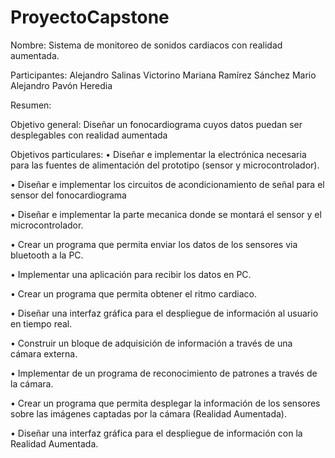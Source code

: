 # ProyectoCapstone

Nombre: Sistema de monitoreo de sonidos cardiacos con realidad aumentada.

Participantes:
Alejandro Salinas Victorino
Mariana Ramírez Sánchez
Mario Alejandro Pavón Heredia

Resumen:

Objetivo general: Diseñar un fonocardiograma cuyos datos puedan ser desplegables con realidad aumentada

Objetivos particulares:
•	Diseñar e implementar la electrónica necesaria para las fuentes de alimentación del prototipo (sensor y microcontrolador).

•	Diseñar e implementar los circuitos de acondicionamiento de señal para el sensor del fonocardiograma

•	Diseñar e implementar la parte mecanica donde se montará el sensor y el microcontrolador.


•	Crear un programa que permita enviar los datos de los sensores via bluetooth a la PC.

•	Implementar una aplicación para recibir los datos en PC.

•	Crear un programa que permita obtener el ritmo cardiaco.

•	Diseñar una interfaz gráfica para el despliegue de información al usuario en tiempo real.

•	Construir un bloque de adquisición de información a través de una cámara externa.

•	Implementar de un programa de reconocimiento de patrones a través de la cámara.

•	Crear un programa que permita desplegar la información de los sensores sobre las imágenes captadas por la cámara (Realidad Aumentada).

•	Diseñar una interfaz gráfica para el despliegue de información con la Realidad Aumentada.

